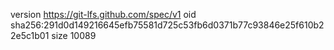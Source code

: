 version https://git-lfs.github.com/spec/v1
oid sha256:291d0d149216645efb75581d725c53fb6d0371b77c93846e25f610b22e5c1b01
size 10089
